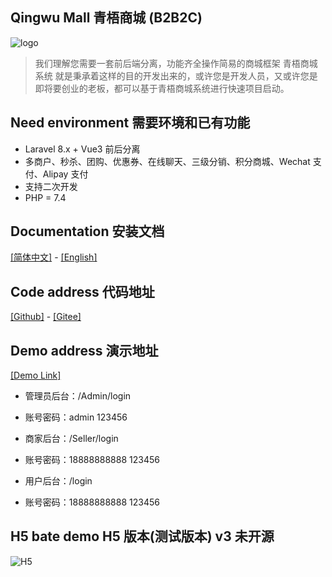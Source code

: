 ## Qingwu Mall 青梧商城 (B2B2C)

![logo](https://gitee.com/qingwuitcn/qwshop/raw/master/resources/js/assets/Home/logo.png "logo")

> 我们理解您需要一套前后端分离，功能齐全操作简易的商城框架 青梧商城系统 就是秉承着这样的目的开发出来的，或许您是开发人员，又或许您是即将要创业的老板，都可以基于青梧商城系统进行快速项目启动。

## Need environment 需要环境和已有功能

-   Laravel 8.x + Vue3 前后分离
-   多商户、秒杀、团购、优惠券、在线聊天、三级分销、积分商城、Wechat 支付、Alipay 支付
-   支持二次开发
-   PHP = 7.4

## Documentation 安装文档

[[简体中文]](http://doc.qingwuit.com/ "点击它[详细文档]") - [[English]](http://doc.qingwuit.com/en/ "Click It Documentation")

## Code address 代码地址

[[Github]](https://github.com/qingwuit/qwshop "Click It") - [[Gitee]](https://gitee.com/qingwuitcn/qwshop "Click It")

## Demo address 演示地址

[[Demo Link]](https://pc.qingwuit.com "Click It")

-   管理员后台：/Admin/login
-   账号密码：admin 123456

-   商家后台：/Seller/login
-   账号密码：18888888888 123456

-   用户后台：/login
-   账号密码：18888888888 123456

## H5 bate demo H5 版本(测试版本) v3 未开源

![H5](https://gitee.com/qingwuitcn/qwshop/raw/master/resources/js/assets/Home/qrcode.png "H5")
